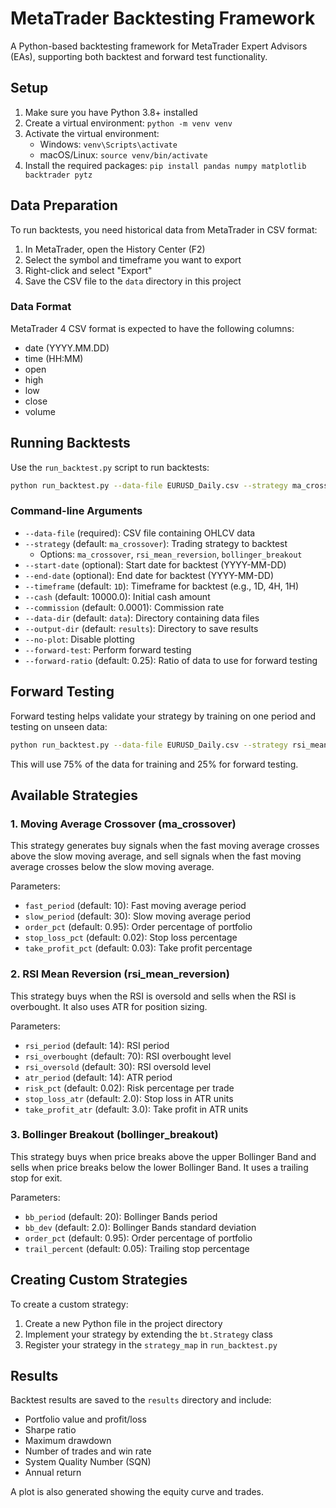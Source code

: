 # MetaTrader Backtesting Framework

A Python-based backtesting framework for MetaTrader Expert Advisors (EAs), supporting both backtest and forward test functionality.

## Setup

1. Make sure you have Python 3.8+ installed
2. Create a virtual environment: `python -m venv venv`
3. Activate the virtual environment:
   - Windows: `venv\Scripts\activate`
   - macOS/Linux: `source venv/bin/activate`
4. Install the required packages: `pip install pandas numpy matplotlib backtrader pytz`

## Data Preparation

To run backtests, you need historical data from MetaTrader in CSV format:

1. In MetaTrader, open the History Center (F2)
2. Select the symbol and timeframe you want to export
3. Right-click and select "Export"
4. Save the CSV file to the `data` directory in this project

### Data Format

MetaTrader 4 CSV format is expected to have the following columns:
- date (YYYY.MM.DD)
- time (HH:MM)
- open
- high
- low
- close
- volume

## Running Backtests

Use the `run_backtest.py` script to run backtests:

```bash
python run_backtest.py --data-file EURUSD_Daily.csv --strategy ma_crossover --start-date 2020-01-01 --end-date 2023-12-31
```

### Command-line Arguments

- `--data-file` (required): CSV file containing OHLCV data
- `--strategy` (default: `ma_crossover`): Trading strategy to backtest
  - Options: `ma_crossover`, `rsi_mean_reversion`, `bollinger_breakout`
- `--start-date` (optional): Start date for backtest (YYYY-MM-DD)
- `--end-date` (optional): End date for backtest (YYYY-MM-DD)
- `--timeframe` (default: `1D`): Timeframe for backtest (e.g., 1D, 4H, 1H)
- `--cash` (default: 10000.0): Initial cash amount
- `--commission` (default: 0.0001): Commission rate
- `--data-dir` (default: `data`): Directory containing data files
- `--output-dir` (default: `results`): Directory to save results
- `--no-plot`: Disable plotting
- `--forward-test`: Perform forward testing
- `--forward-ratio` (default: 0.25): Ratio of data to use for forward testing

## Forward Testing

Forward testing helps validate your strategy by training on one period and testing on unseen data:

```bash
python run_backtest.py --data-file EURUSD_Daily.csv --strategy rsi_mean_reversion --forward-test --forward-ratio 0.25
```

This will use 75% of the data for training and 25% for forward testing.

## Available Strategies

### 1. Moving Average Crossover (ma_crossover)

This strategy generates buy signals when the fast moving average crosses above the slow moving average, and sell signals when the fast moving average crosses below the slow moving average.

Parameters:
- `fast_period` (default: 10): Fast moving average period
- `slow_period` (default: 30): Slow moving average period
- `order_pct` (default: 0.95): Order percentage of portfolio
- `stop_loss_pct` (default: 0.02): Stop loss percentage
- `take_profit_pct` (default: 0.03): Take profit percentage

### 2. RSI Mean Reversion (rsi_mean_reversion)

This strategy buys when the RSI is oversold and sells when the RSI is overbought. It also uses ATR for position sizing.

Parameters:
- `rsi_period` (default: 14): RSI period
- `rsi_overbought` (default: 70): RSI overbought level
- `rsi_oversold` (default: 30): RSI oversold level
- `atr_period` (default: 14): ATR period
- `risk_pct` (default: 0.02): Risk percentage per trade
- `stop_loss_atr` (default: 2.0): Stop loss in ATR units
- `take_profit_atr` (default: 3.0): Take profit in ATR units

### 3. Bollinger Breakout (bollinger_breakout)

This strategy buys when price breaks above the upper Bollinger Band and sells when price breaks below the lower Bollinger Band. It uses a trailing stop for exit.

Parameters:
- `bb_period` (default: 20): Bollinger Bands period
- `bb_dev` (default: 2.0): Bollinger Bands standard deviation
- `order_pct` (default: 0.95): Order percentage of portfolio
- `trail_percent` (default: 0.05): Trailing stop percentage

## Creating Custom Strategies

To create a custom strategy:

1. Create a new Python file in the project directory
2. Implement your strategy by extending the `bt.Strategy` class
3. Register your strategy in the `strategy_map` in `run_backtest.py`

## Results

Backtest results are saved to the `results` directory and include:
- Portfolio value and profit/loss
- Sharpe ratio
- Maximum drawdown
- Number of trades and win rate
- System Quality Number (SQN)
- Annual return

A plot is also generated showing the equity curve and trades. 
